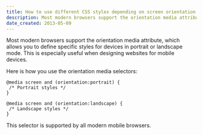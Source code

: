 ```yaml
---
title: How to use different CSS styles depending on screen orientation
description: Most modern browsers support the orientation media attribute, which allows you to define specific styles for devices in portrait or landscape mode
date_created: 2013-05-09
---
```


Most modern browsers support the orientation media attribute, which allows you to define specific styles for devices in portrait or landscape mode. This is especially useful when designing websites for mobile devices.

Here is how you use the orientation media selectors:

```
@media screen and (orientation:portrait) {
 /* Portrait styles */
}

@media screen and (orientation:landscape) {
 /* Landscape styles */
}
```

This selector is supported by all modern mobile browsers.

